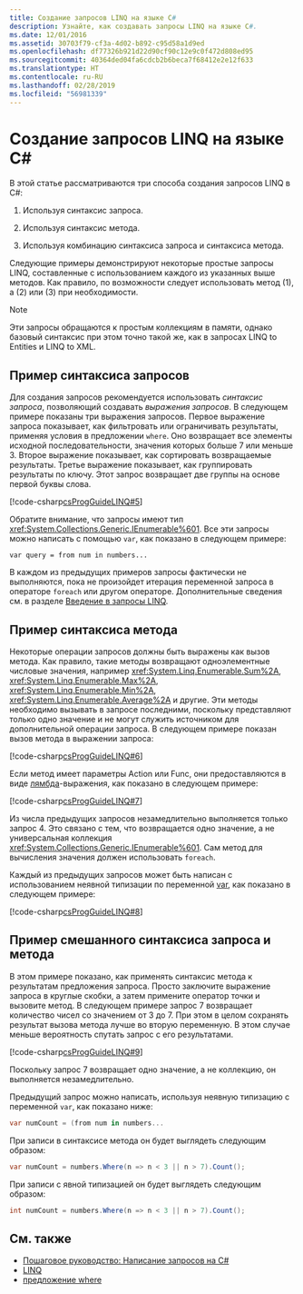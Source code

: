 ```yaml
---
title: Создание запросов LINQ на языке C#
description: Узнайте, как создавать запросы LINQ на языке C#.
ms.date: 12/01/2016
ms.assetid: 30703f79-cf3a-4d02-b892-c95d58a1d9ed
ms.openlocfilehash: df77326b921d22d90cf90c12e9c0f472d808ed95
ms.sourcegitcommit: 40364ded04fa6cdcb2b6beca7f68412e2e12f633
ms.translationtype: HT
ms.contentlocale: ru-RU
ms.lasthandoff: 02/28/2019
ms.locfileid: "56981339"
---
```

# <a name="write-linq-queries-in-c"></a>Создание запросов LINQ на языке C\#

В этой статье рассматриваются три способа создания запросов LINQ в C#:

1. Используя синтаксис запроса.

2. Используя синтаксис метода.

3. Используя комбинацию синтаксиса запроса и синтаксиса метода.

Следующие примеры демонстрируют некоторые простые запросы LINQ, составленные с использованием каждого из указанных выше методов. Как правило, по возможности следует использовать метод (1), а (2) или (3) при необходимости.

> [!NOTE]
> Эти запросы обращаются к простым коллекциям в памяти, однако базовый синтаксис при этом точно такой же, как в запросах LINQ to Entities и LINQ to XML.

## <a name="example---query-syntax"></a>Пример синтаксиса запросов

Для создания запросов рекомендуется использовать *синтаксис запроса*, позволяющий создавать *выражения запросов*. В следующем примере показаны три выражения запросов. Первое выражение запроса показывает, как фильтровать или ограничивать результаты, применяя условия в предложении `where`. Оно возвращает все элементы исходной последовательности, значения которых больше 7 или меньше 3. Второе выражение показывает, как сортировать возвращаемые результаты. Третье выражение показывает, как группировать результаты по ключу. Этот запрос возвращает две группы на основе первой буквы слова.

[!code-csharp[csProgGuideLINQ#5](~/samples/snippets/csharp/concepts/linq/how-to-write-linq-queries_1.cs)]

Обратите внимание, что запросы имеют тип <xref:System.Collections.Generic.IEnumerable%601>. Все эти запросы можно написать с помощью `var`, как показано в следующем примере:

`var query = from num in numbers...`

В каждом из предыдущих примеров запросы фактически не выполняются, пока не произойдет итерация переменной запроса в операторе `foreach` или другом операторе. Дополнительные сведения см. в разделе [Введение в запросы LINQ](../programming-guide/concepts/linq/introduction-to-linq-queries.md).

## <a name="example---method-syntax"></a>Пример синтаксиса метода

Некоторые операции запросов должны быть выражены как вызов метода. Как правило, такие методы возвращают одноэлементные числовые значения, например <xref:System.Linq.Enumerable.Sum%2A>, <xref:System.Linq.Enumerable.Max%2A>, <xref:System.Linq.Enumerable.Min%2A>, <xref:System.Linq.Enumerable.Average%2A> и другие. Эти методы необходимо вызывать в запросе последними, поскольку представляют только одно значение и не могут служить источником для дополнительной операции запроса. В следующем примере показан вызов метода в выражении запроса:

[!code-csharp[csProgGuideLINQ#6](~/samples/snippets/csharp/concepts/linq/how-to-write-linq-queries_2.cs)]

Если метод имеет параметры Action или Func, они предоставляются в виде [лямбда](../programming-guide/statements-expressions-operators/lambda-expressions.md)-выражения, как показано в следующем примере:

[!code-csharp[csProgGuideLINQ#7](~/samples/snippets/csharp/concepts/linq/how-to-write-linq-queries_3.cs)]

Из числа предыдущих запросов незамедлительно выполняется только запрос 4. Это связано с тем, что возвращается одно значение, а не универсальная коллекция <xref:System.Collections.Generic.IEnumerable%601>. Сам метод для вычисления значения должен использовать `foreach`.

Каждый из предыдущих запросов может быть написан с использованием неявной типизации по переменной [var](../language-reference/keywords/var.md), как показано в следующем примере:

[!code-csharp[csProgGuideLINQ#8](~/samples/snippets/csharp/concepts/linq/how-to-write-linq-queries_4.cs)]

## <a name="example---mixed-query-and-method-syntax"></a>Пример смешанного синтаксиса запроса и метода

В этом примере показано, как применять синтаксис метода к результатам предложения запроса. Просто заключите выражение запроса в круглые скобки, а затем примените оператор точки и вызовите метод. В следующем примере запрос 7 возвращает количество чисел со значением от 3 до 7. При этом в целом сохранять результат вызова метода лучше во вторую переменную. В этом случае меньше вероятность спутать запрос с его результатами.

[!code-csharp[csProgGuideLINQ#9](~/samples/snippets/csharp/concepts/linq/how-to-write-linq-queries_5.cs)]

Поскольку запрос 7 возвращает одно значение, а не коллекцию, он выполняется незамедлительно.

Предыдущий запрос можно написать, используя неявную типизацию с переменной `var`, как показано ниже:

```csharp
var numCount = (from num in numbers...
```

При записи в синтаксисе метода он будет выглядеть следующим образом:

```csharp
var numCount = numbers.Where(n => n < 3 || n > 7).Count();
```

При записи с явной типизацией он будет выглядеть следующим образом:

```csharp
int numCount = numbers.Where(n => n < 3 || n > 7).Count();
```

## <a name="see-also"></a>См. также

- [Пошаговое руководство: Написание запросов на C#](../programming-guide/concepts/linq/walkthrough-writing-queries-linq.md)
- [LINQ](index.md)
- [предложение where](../language-reference/keywords/where-clause.md)